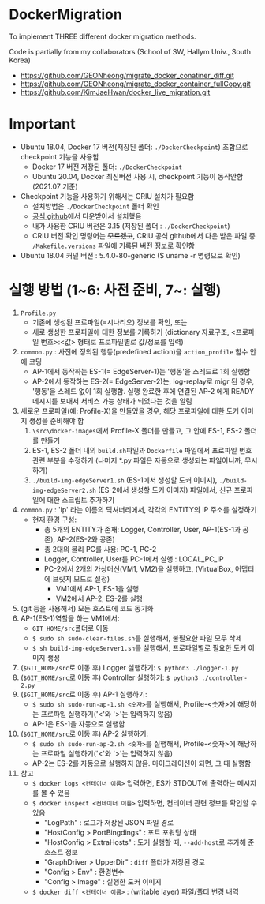 # DockerMigration

To implement THREE different docker migration methods.

Code is partially from my collaborators (School of SW, Hallym Univ., South Korea)
- https://github.com/GEONheong/migrate_docker_conatiner_diff.git
- https://github.com/GEONheong/migrate_docker_container_fullCopy.git
- https://github.com/KimJaeHwan/docker_live_migration.git

# Important
- Ubuntu 18.04, Docker 17 버전(저장된 폴더: `./DockerCheckpoint`) 조합으로 checkpoint 기능을 사용함
	- Docker 17 버전 저장된 폴더: `./DockerCheckpoint`
	- Ubuntu 20.04, Docker 최신버전 사용 시, checkpoint 기능이 동작안함 (2021.07 기준)
- Checkpoint 기능을 사용하기 위해서는 CRIU 설치가 필요함
	- 설치방법은 `./DockerCheckpoint` 폴더 확인
	- [공식 github](https://github.com/checkpoint-restore/criu)에서 다운받아서 설치했음
	- 내가 사용한 CRIU 버전은 3.15 (저장된 폴더 : `./DockerCheckpoint`)
	- CRIU 버전 확인 명령어는 ~~모르겠고~~, CRIU 공식 github에서 다운 받은 파일 중 `/Makefile.versions` 파일에 기록된 버전 정보로 확인함
- Ubuntu 18.04 커널 버전 : 5.4.0-80-generic ($ uname -r 명령으로 확인)

# 실행 방법 (1~6: 사전 준비, 7~: 실행)
1. `Profile.py`
	- 기존에 생성된 프로파일(=시나리오) 정보를 확인, 또는
	- 새로 생성한 프로파일에 대한 정보를 기록하기 (dictionary 자료구조, <프로파일 번호>:<값> 형태로 프로파일별로 값/정보를 입력)
2. `common.py` : 사전에 정의된 행동(predefined action)을 `action_profile` 함수 안에 코딩
	- AP-1에서 동작하는 ES-1(= EdgeServer-1)는 '행동'을 스레드로 1회 실행함
	- AP-2에서 동작하는 ES-2(= EdgeServer-2)는, log-replay로 migr 된 경우, '행동'을 스레드 없이 1회 실행함. 실행 완료한 후에 연결된 AP-2 에게 READY 메시지를 보내서 서비스 가능 상태가 되었다는 것을 알림
3. 새로운 프로파일(예: Profile-X)을 만들었을 경우, 해당 프로파일에 대한 도커 이미지 생성을 준비해야 함
	1. `\src\docker-images`에서 Profile-X 폴더를 만들고, 그 안에 ES-1, ES-2 폴더를 만들기
	2. ES-1, ES-2 폴더 내의 `build.sh`파일과 `Dockerfile` 파일에서 프로파일 번호 관련 부분을 수정하기 (나머지 *.py 파일은 자동으로 생성되는 파일이니까, 무시하기)
	3. `./build-img-edgeServer1.sh` (ES-1에서 생성할 도커 이미지), `./build-img-edgeServer2.sh` (ES-2에서 생성할 도커 이미지) 파일에서, 신규 프로파일에 대한 스크립트 추가하기
4. `common.py` : 'ip' 라는 이름의 딕셔너리에서, 각각의 ENTITY의 IP 주소를 설정하기
	- 현재 환경 구성:
		- 총 5개의 ENTITY가 존재: Logger, Controller, User, AP-1(ES-1과 공존), AP-2(ES-2와 공존)
		- 총 2대의 물리 PC를 사용: PC-1, PC-2
		- Logger, Controller, User를 PC-1에서 실행 : LOCAL_PC_IP
		- PC-2에서 2개의 가상머신(VM1, VM2)을 실행하고, (VirtualBox, 어댑터에 브릿지 모드로 설정)
			- VM1에서 AP-1, ES-1을 실행
			- VM2에서 AP-2, ES-2를 실행
5. (git 등을 사용해서) 모든 호스트에 코드 동기화	
6. AP-1(ES-1)역할을 하는 VM1에서:
	- `GIT_HOME/src`폴더로 이동
	- `$ sudo sh sudo-clear-files.sh`를 실행해서, 불필요한 파일 모두 삭제
	- `$ sh build-img-edgeServer1.sh`를 실행해서, 프로파일별로 필요한 도커 이미지 생성
7. (`$GIT_HOME/src`로 이동 후) Logger 실행하기: `$ python3 ./logger-1.py`
8. (`$GIT_HOME/src`로 이동 후) Controller 실행하기: `$ python3 ./controller-2.py`
9. (`$GIT_HOME/src`로 이동 후) AP-1 실행하기:
	- `$ sudo sh sudo-run-ap-1.sh <숫자>`를 실행해서, Profile-<숫자>에 해당하는 프로파일 실행하기('<'와 '>'는 입력하지 않음)
	- AP-1은 ES-1을 자동으로 실행함
10. (`$GIT_HOME/src`로 이동 후) AP-2 실행하기:
	- `$ sudo sh sudo-run-ap-2.sh <숫자>`를 실행해서, Profile-<숫자>에 해당하는 프로파일 실행하기('<'와 '>'는 입력하지 않음)
	- AP-2는 ES-2를 자동으로 실행하지 않음. 마이그레이션이 되면, 그 때 실행함
99. 참고
	- `$ docker logs <컨테이너 이름>` 입력하면, ES가 STDOUT에 출력하는 메시지를 볼 수 있음
	- `$ docker inspect <컨테이너 이름>` 입력하면, 컨테이너 관련 정보를 확인할 수 있음
		- "LogPath" : 로그가 저장된 JSON 파일 경로
		- "HostConfig > PortBingdings" : 포트 포워딩 상태
		- "HostConfig > ExtraHosts" : 도커 실행할 때, `--add-host`로 추가해 준 호스트 정보
		- "GraphDriver > UpperDir" : `diff` 폴더가 저장된 경로
		- "Config > Env" : 환경변수
		- "Config > Image" : 실행한 도커 이미지
	- `$ docker diff <컨테이너 이름>` : (writable layer) 파일/폴더 변경 내역